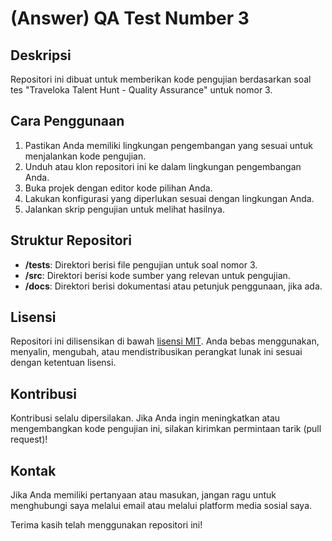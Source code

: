 # (Answer) QA Test Number 3

## Deskripsi
Repositori ini dibuat untuk memberikan kode pengujian berdasarkan soal tes "Traveloka Talent Hunt - Quality Assurance" untuk nomor 3.

## Cara Penggunaan
1. Pastikan Anda memiliki lingkungan pengembangan yang sesuai untuk menjalankan kode pengujian.
2. Unduh atau klon repositori ini ke dalam lingkungan pengembangan Anda.
3. Buka projek dengan editor kode pilihan Anda.
4. Lakukan konfigurasi yang diperlukan sesuai dengan lingkungan Anda.
5. Jalankan skrip pengujian untuk melihat hasilnya.

## Struktur Repositori
- **/tests**: Direktori berisi file pengujian untuk soal nomor 3.
- **/src**: Direktori berisi kode sumber yang relevan untuk pengujian.
- **/docs**: Direktori berisi dokumentasi atau petunjuk penggunaan, jika ada.

## Lisensi
Repositori ini dilisensikan di bawah [lisensi MIT](LICENSE). Anda bebas menggunakan, menyalin, mengubah, atau mendistribusikan perangkat lunak ini sesuai dengan ketentuan lisensi.

## Kontribusi
Kontribusi selalu dipersilakan. Jika Anda ingin meningkatkan atau mengembangkan kode pengujian ini, silakan kirimkan permintaan tarik (pull request)!

## Kontak
Jika Anda memiliki pertanyaan atau masukan, jangan ragu untuk menghubungi saya melalui email atau melalui platform media sosial saya.

Terima kasih telah menggunakan repositori ini!
